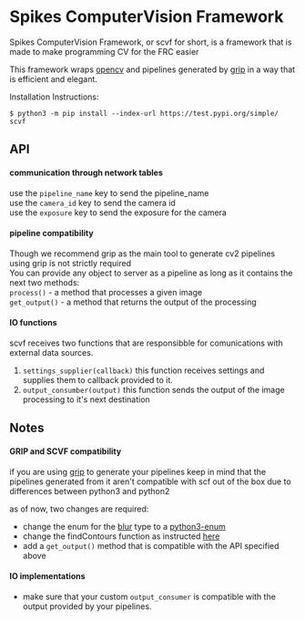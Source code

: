 # Spikes ComputerVision Framework

Spikes ComputerVision Framework, or scvf for short,
  is a framework that is made to make programming CV for the FRC easier
  
This framework wraps [opencv](www.opencv.org) and pipelines generated by [grip](https://wpiroboticsprojects.github.io/GRIP/#/)
in a way that is efficient and elegant.

Installation Instructions:

```
$ python3 -m pip install --index-url https://test.pypi.org/simple/ scvf
```
## API

#### communication through network tables
use the ```pipeline_name``` key to send the pipeline_name <br/>
use the ```camera_id``` key to send the camera id <br/>
use the ```exposure``` key to send the exposure for the camera

#### pipeline compatibility
Though we recommend grip as the main tool to generate cv2 pipelines
using grip is not strictly required <br/>
You can provide any object to server as a pipeline as long as it contains the next two methods: <br>
```process()``` - a method that processes a given image <br/>
```get_output()``` - a method that returns the output of the processing

#### IO functions 
scvf receives two functions that are responsibble for comunications with external data sources. <br/>
1. ```settings_supplier(callback)``` this function receives settings and supplies them to callback provided to it.
2. ```output_consumber(output)``` this function sends the output of the image processing to it's next destination
## Notes

#### GRIP and SCVF compatibility
if you are using [grip](https://wpiroboticsprojects.github.io/GRIP/#/)
to generate your pipelines keep in mind that the pipelines generated from it
 aren't compatible with scf out of the box due to differences between python3 and python2
 
as of now, two changes are required:

* change the enum for the [blur](https://docs.opencv.org/2.4/doc/tutorials/imgproc/gausian_median_blur_bilateral_filter/gausian_median_blur_bilateral_filter.html) type to a [python3-enum](https://docs.python.org/3/library/enum.html)
* change the findContours function as instructed [here](https://stackoverflow.com/questions/25504964/opencv-python-valueerror-too-many-values-to-unpack)
* add a ```get_output()``` method that is compatible with the API specified above

#### IO implementations
* make sure that your custom ```output_consumer``` is compatible with the output provided by your pipelines.